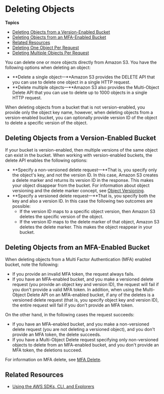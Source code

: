 # Deleting Objects<a name="DeletingObjects"></a>

**Topics**
+ [Deleting Objects from a Version\-Enabled Bucket](#DeletingObjectsfromaVersion-EnabledBucket)
+ [Deleting Objects from an MFA\-Enabled Bucket](#DeletingObjectsfromanMFA-EnabledBucket)
+ [Related Resources](#RelatedResources001)
+ [Deleting One Object Per Request](DeletingOneObject.md)
+ [Deleting Multiple Objects Per Request](DeletingMultipleObjects.md)

 You can delete one or more objects directly from Amazon S3\. You have the following options when deleting an object: 
+ **Delete a single object—**Amazon S3 provides the DELETE API that you can use to delete one object in a single HTTP request\. 
+ **Delete multiple objects—**Amazon S3 also provides the Multi\-Object Delete API that you can use to delete up to 1000 objects in a single HTTP request\. 

When deleting objects from a bucket that is not version\-enabled, you provide only the object key name, however, when deleting objects from a version\-enabled bucket, you can optionally provide version ID of the object to delete a specific version of the object\. 

## Deleting Objects from a Version\-Enabled Bucket<a name="DeletingObjectsfromaVersion-EnabledBucket"></a>

If your bucket is version\-enabled, then multiple versions of the same object can exist in the bucket\. When working with version\-enabled buckets, the delete API enables the following options:
+ **Specify a non\-versioned delete request—**That is, you specify only the object's key, and not the version ID\. In this case, Amazon S3 creates a delete marker and returns its version ID in the response\. This makes your object disappear from the bucket\. For information about object versioning and the delete marker concept, see [Object Versioning](ObjectVersioning.md)\.
+ **Specify a versioned delete request—**That is, you specify both the key and also a version ID\. In this case the following two outcomes are possible:
  + If the version ID maps to a specific object version, then Amazon S3 deletes the specific version of the object\.
  + If the version ID maps to the delete marker of that object, Amazon S3 deletes the delete marker\. This makes the object reappear in your bucket\. 

## Deleting Objects from an MFA\-Enabled Bucket<a name="DeletingObjectsfromanMFA-EnabledBucket"></a>

When deleting objects from a Multi Factor Authentication \(MFA\) enabled bucket, note the following:
+ If you provide an invalid MFA token, the request always fails\.
+ If you have an MFA\-enabled bucket, and you make a versioned delete request \(you provide an object key and version ID\), the request will fail if you don't provide a valid MFA token\. In addition, when using the Multi\-Object Delete API on an MFA\-enabled bucket, if any of the deletes is a versioned delete request \(that is, you specify object key and version ID\), the entire request will fail if you don't provide an MFA token\. 

On the other hand, in the following cases the request succeeds:
+ If you have an MFA\-enabled bucket, and you make a non\-versioned delete request \(you are not deleting a versioned object\),  and you don't provide an MFA token, the delete succeeds\. 
+ If you have a Multi\-Object Delete request specifying only non\-versioned objects to delete from an MFA\-enabled bucket,  and you don't provide an MFA token, the deletions succeed\.

For information on MFA delete, see [MFA Delete](Versioning.md#MultiFactorAuthenticationDelete)\.

## Related Resources<a name="RelatedResources001"></a>
+ [Using the AWS SDKs, CLI, and Explorers](UsingAWSSDK.md)